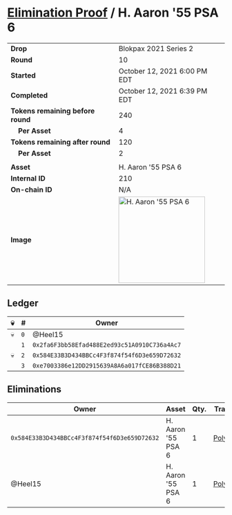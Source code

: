 # [Elimination Proof](./readme.md) / H. Aaron &#039;55 PSA 6

|||
|---|---|
| **Drop** | Blokpax 2021 Series 2 |
| **Round** | 10 |
| **Started** | October 12, 2021 6:00 PM EDT |
| **Completed** | October 12, 2021 6:39 PM EDT |
| **Tokens remaining before round** | 240 |
| **&nbsp;&nbsp;&nbsp;&nbsp;Per Asset** | 4 |
| **Tokens remaining after round** | 120 |
| **&nbsp;&nbsp;&nbsp;&nbsp;Per Asset** | 2 |
| | |
| **Asset** | H. Aaron &#039;55 PSA 6 |
| **Internal ID** | 210 |
| **On-chain ID** | N/A |
| **Image** | <img src="https://tcdn.blokpax.com/9484ebfa-63ae-4fd8-b165-bf2b9dd2d79d/ee389f617743e450c917a4b4996f1d1b15f384d41774cd4eaee2426a617367fb.jpg" height="200" alt="H. Aaron &#039;55 PSA 6" /> |

## Ledger

| 💀 | # | Owner |
| --- | --- | --- |
| 💀 | `0` | @Heel15 |
|  | `1` | `0x2fa6F3bb58Efad488E2ed93c51A0910C736a4Ac7` |
| 💀 | `2` | `0x584E33B3D434BBCc4F3f874f54f6D3e659D72632` |
|  | `3` | `0xe7003386e12DD2915639A8A6a017fCE86B388D21` |


## Eliminations

| Owner | Asset | Qty. | Transaction |
| --- | --- | --- | --- |
| `0x584E33B3D434BBCc4F3f874f54f6D3e659D72632` | H. Aaron '55 PSA 6 | 1 | [Polygonscan](https://polygonscan.com/tx/0xcd1d6d81d613ace0341886644d88ca979f27e88c0c17e074bdeb1fa7017e9e46) |
| @Heel15 | H. Aaron '55 PSA 6 | 1 | [Polygonscan](https://polygonscan.com/tx/0xcd58d5af0e0dbc2231155911f67d15c442828090eb9b541d84e9cd7af95cc6f5) |

